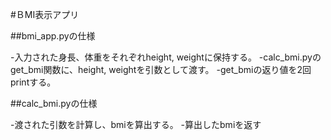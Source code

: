 #ＢMI表示アプリ
  

##bmi_app.pyの仕様
  
-入力された身長、体重をそれぞれheight, weightに保持する。
-calc_bmi.pyのget_bmi関数に、height, weightを引数として渡す。
-get_bmiの返り値を2回printする。
  
##calc_bmi.pyの仕様
  
-渡された引数を計算し、bmiを算出する。
-算出したbmiを返す


